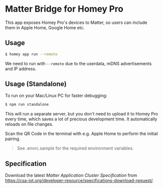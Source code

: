 # Matter Bridge for Homey Pro

This app exposes Homey Pro's devices to Matter, so users can include them in Apple Home, Google Home etc.

## Usage

```bash
$ homey app run --remote
```

We need to run with `--remote` due to the userdata, mDNS advertisements and IP address.

## Usage (Standalone)

To run on your Mac/Linux PC for faster debugging:

```bash
$ npm run standalone
```

This will run a separate server, but you don't need to upload it to Homey Pro every time, which saves a lot of precious development time. It automatically reloads on file changes.

Scan the QR Code in the terminal with e.g. Apple Home to perform the initial pairing.

> See .envrc.sample for the required environment variables.

## Specification

Download the latest *Matter Application Cluster Specification* from https://csa-iot.org/developer-resource/specifications-download-request/.